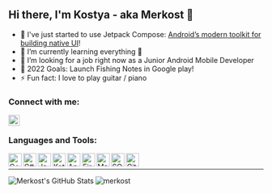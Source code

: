 ## Hi there, I'm Kostya - aka Merkost 👋

 - 🔭 I've just started to use Jetpack Compose: [Android’s modern toolkit for building native UI][compose]!
 - 🌱 I’m currently learning everything 🤣
 - 👯 I’m looking for a job right now as a Junior Android Mobile Developer
 - 🥅 2022 Goals: Launch Fishing Notes in Google play!
 - ⚡ Fun fact: I love to play guitar / piano
 

### Connect with me:

[<img align="left" alt="@merkost | Telegram" width="22px" src="https://cdn.jsdelivr.net/npm/simple-icons@5.15.0/icons/telegram.svg" />][telegram]

<br />

### Languages and Tools:

[<img align="left" alt="C++" width="26px" src="https://cdn.jsdelivr.net/npm/simple-icons@3.13.0/icons/cplusplus.svg" />][nothing]
[<img align="left" alt="C#" width="26px" src="https://cdn.jsdelivr.net/npm/simple-icons@3.13.0/icons/csharp.svg" />][nothing]
[<img align="left" alt="Java" width="26px" src="https://cdn.jsdelivr.net/npm/simple-icons@3.13.0/icons/java.svg" />][nothing]
[<img align="left" alt="Kotlin" width="26px" src="https://cdn.jsdelivr.net/npm/simple-icons@3.13.0/icons/kotlin.svg" />][nothing]
[<img align="left" alt="Android" width="26px" src="https://cdn.jsdelivr.net/npm/simple-icons@3.13.0/icons/android.svg" />][nothing]
[<img align="left" alt="Firebase" width="26px" src="https://cdn.jsdelivr.net/npm/simple-icons@3.13.0/icons/firebase.svg" />][nothing]
[<img align="left" alt="Material" width="26px" src="https://cdn.jsdelivr.net/npm/simple-icons@3.13.0/icons/materialdesign.svg" />][nothing]
[<img align="left" alt="SQLite" width="26px" src="https://cdn.jsdelivr.net/npm/simple-icons@3.13.0/icons/sqlite.svg" />][nothing]
[<img align="left" alt="GitHub" width="26px" src="https://cdn.jsdelivr.net/npm/simple-icons@3.13.0/icons/github.svg" />][nothing]

<br />

---

<p> <img align="left" alt="Merkost's GitHub Stats" src="https://github-readme-stats.vercel.app/api?username=merkost&show_icons=true&hide_border=true" /> </p>

<p align="left"> <img src="https://komarev.com/ghpvc/?username=merkost&label=Profile%20views&color=0e75b6&style=flat" alt="merkost" /> </p>

<br />

[nothing]: nothing
[telegram]: https://t.me/merkost
[compose]: https://developer.android.com/jetpack/compose
